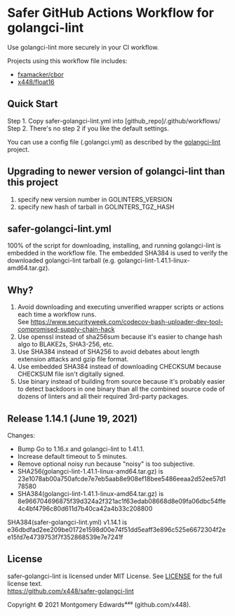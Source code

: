 # Safer GitHub Actions Workflow for golangci-lint

Use golangci-lint more securely in your CI workflow.

Projects using this workflow file includes:
 - [fxamacker/cbor](https://github.com/fxamacker/cbor)
 - [x448/float16](https://github.com/x448/float16)

## Quick Start
Step 1. Copy safer-golangci-lint.yml into [github_repo]/.github/workflows/  
Step 2. There's no step 2 if you like the default settings.

You can use a config file (.golangci.yml) as described by the [golangci-lint](https://github.com/golangci/golangci-lint) project.

## Upgrading to newer version of golangci-lint than this project
1. specify new version number in GOLINTERS_VERSION
2. specify new hash of tarball in GOLINTERS_TGZ_HASH

## safer-golangci-lint.yml

100% of the script for downloading, installing, and running golangci-lint
is embedded in the workflow file.  The embedded SHA384 is used to verify the 
downloaded golangci-lint tarball (e.g. golangci-lint-1.41.1-linux-amd64.tar.gz). 

## Why?
1. Avoid downloading and executing unverified wrapper scripts or actions each time a workflow runs.  
   See https://www.securityweek.com/codecov-bash-uploader-dev-tool-compromised-supply-chain-hack
2. Use openssl instead of sha256sum because it's easier to change hash algo to BLAKE2s, SHA3-256, etc.
3. Use SHA384 instead of SHA256 to avoid debates about length extension attacks and gzip file format.
4. Use embedded SHA384 instead of downloading CHECKSUM because CHECKSUM file isn't digitally signed.
5. Use binary instead of building from source because it's probably easier to detect backdoors in one binary 
   than all the combined source code of dozens of linters and all their required 3rd-party packages.

## Release 1.14.1 (June 19, 2021)
Changes:  
  - Bump Go to 1.16.x and golangci-lint to 1.41.1.
  - Increase default timeout to 5 minutes.
  - Remove optional noisy run because "noisy" is too subjective.
  - SHA256(golangci-lint-1.41.1-linux-amd64.tar.gz) is 23e1078ab00a750afcde7e7eb5aab8e908ef18bee5486eeaa2d52ee57d178580
  - SHA384(golangci-lint-1.41.1-linux-amd64.tar.gz) is 8e966704696875f39d324a2f321ac1f63edab08668d8e09fa06dbc54ffe4c4bf4796c80d611d7b40ca42a4b33c208800

SHA384(safer-golangci-lint.yml) v1.14.1 is  
e36dbdfad2ee209be0172e1598d00e74f51dd5eaff3e896c525e6672304f2ee15fd7e4739753f7f352868539e7e7241f

## License
safer-golangci-lint is licensed under MIT License.  See [LICENSE](LICENSE) for the full license text.  
https://github.com/x448/safer-golangci-lint

Copyright © 2021 Montgomery Edwards⁴⁴⁸ (github.com/x448).
